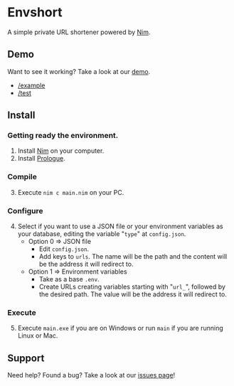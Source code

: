 # Envshort

A simple private URL shortener powered by [Nim](https://nim-lang.org/).

## Demo
Want to see it working? Take a look at our [demo](https://envshort.atico.eu.org/).
- [/example](https://envshort.atico.eu.org/example)
- [/test](https://envshort.atico.eu.org/test)

## Install
### Getting ready the environment.
1. Install [Nim](https://nim-lang.org/install.html) on your computer.
2. Install [Prologue](https://planety.github.io/prologue/).
### Compile
3. Execute `nim c main.nim` on your PC.
### Configure
4. Select if you want to use a JSON file or your environment variables as your database, editing the variable "`type`" at `config.json`.
   - Option 0 => JSON file
     - Edit `config.json`.
     - Add keys to `urls`. The name will be the path and the content will be the address it will redirect to.
   - Option 1 => Environment variables
     - Take as a base `.env`.
     - Create URLs creating variables starting with "`url_`", followed by the desired path. The value will be the address it will redirect to.
### Execute
5. Execute `main.exe` if you are on Windows or run `main` if you are running Linux or Mac.

## Support
Need help? Found a bug? Take a look at our [issues page](https://github.com/exitcas/envshort/issues)!
